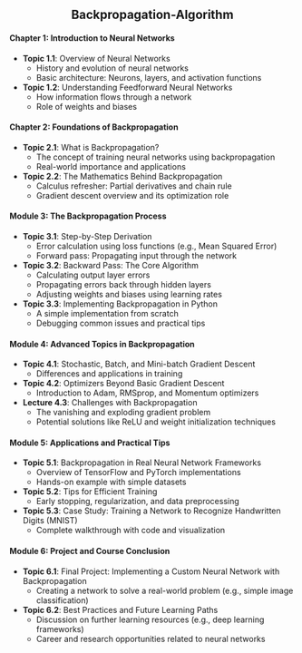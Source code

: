 ## <div align = "center">Backpropagation-Algorithm</div>

#### **Chapter 1: Introduction to Neural Networks**
- **Topic 1.1**: Overview of Neural Networks
  - History and evolution of neural networks
  - Basic architecture: Neurons, layers, and activation functions
- **Topic 1.2**: Understanding Feedforward Neural Networks
  - How information flows through a network
  - Role of weights and biases

#### **Chapter 2: Foundations of Backpropagation**
- **Topic 2.1**: What is Backpropagation?
  - The concept of training neural networks using backpropagation
  - Real-world importance and applications
- **Topic 2.2**: The Mathematics Behind Backpropagation
  - Calculus refresher: Partial derivatives and chain rule
  - Gradient descent overview and its optimization role

#### **Module 3: The Backpropagation Process**
- **Topic 3.1**: Step-by-Step Derivation
  - Error calculation using loss functions (e.g., Mean Squared Error)
  - Forward pass: Propagating input through the network
- **Topic 3.2**: Backward Pass: The Core Algorithm
  - Calculating output layer errors
  - Propagating errors back through hidden layers
  - Adjusting weights and biases using learning rates
- **Topic 3.3**: Implementing Backpropagation in Python
  - A simple implementation from scratch
  - Debugging common issues and practical tips

#### **Module 4: Advanced Topics in Backpropagation**
- **Topic 4.1**: Stochastic, Batch, and Mini-batch Gradient Descent
  - Differences and applications in training
- **Topic 4.2**: Optimizers Beyond Basic Gradient Descent
  - Introduction to Adam, RMSprop, and Momentum optimizers
- **Lecture 4.3**: Challenges with Backpropagation
  - The vanishing and exploding gradient problem
  - Potential solutions like ReLU and weight initialization techniques

#### **Module 5: Applications and Practical Tips**
- **Topic 5.1**: Backpropagation in Real Neural Network Frameworks
  - Overview of TensorFlow and PyTorch implementations
  - Hands-on example with simple datasets
- **Topic 5.2**: Tips for Efficient Training
  - Early stopping, regularization, and data preprocessing
- **Topic 5.3**: Case Study: Training a Network to Recognize Handwritten Digits (MNIST)
  - Complete walkthrough with code and visualization

#### **Module 6: Project and Course Conclusion**
- **Topic 6.1**: Final Project: Implementing a Custom Neural Network with Backpropagation
  - Creating a network to solve a real-world problem (e.g., simple image classification)
- **Topic 6.2**: Best Practices and Future Learning Paths
  - Discussion on further learning resources (e.g., deep learning frameworks)
  - Career and research opportunities related to neural networks
